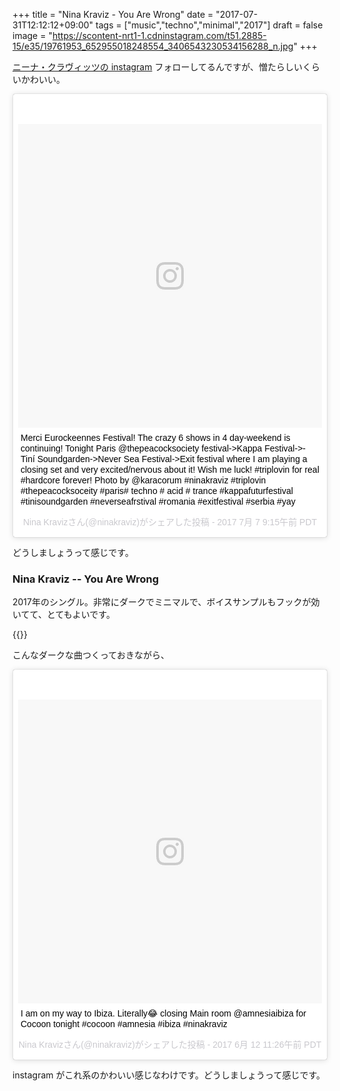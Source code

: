 +++
title = "Nina Kraviz - You Are Wrong"
date = "2017-07-31T12:12:12+09:00"
tags = ["music","techno","minimal","2017"]
draft = false
image = "https://scontent-nrt1-1.cdninstagram.com/t51.2885-15/e35/19761953_652955018248554_3406543230534156288_n.jpg"
+++

[ニーナ・クラヴィッツの instagram](https://www.instagram.com/ninakraviz/) フォローしてるんですが、憎たらしいくらいかわいい。

<blockquote class="instagram-media" data-instgrm-captioned data-instgrm-version="7" style=" background:#FFF; border:0; border-radius:3px; box-shadow:0 0 1px 0 rgba(0,0,0,0.5),0 1px 10px 0 rgba(0,0,0,0.15); margin: 1px; max-width:658px; padding:0; width:99.375%; width:-webkit-calc(100% - 2px); width:calc(100% - 2px);"><div style="padding:8px;"> <div style=" background:#F8F8F8; line-height:0; margin-top:40px; padding:50.0% 0; text-align:center; width:100%;"> <div style=" background:url(data:image/png;base64,iVBORw0KGgoAAAANSUhEUgAAACwAAAAsCAMAAAApWqozAAAABGdBTUEAALGPC/xhBQAAAAFzUkdCAK7OHOkAAAAMUExURczMzPf399fX1+bm5mzY9AMAAADiSURBVDjLvZXbEsMgCES5/P8/t9FuRVCRmU73JWlzosgSIIZURCjo/ad+EQJJB4Hv8BFt+IDpQoCx1wjOSBFhh2XssxEIYn3ulI/6MNReE07UIWJEv8UEOWDS88LY97kqyTliJKKtuYBbruAyVh5wOHiXmpi5we58Ek028czwyuQdLKPG1Bkb4NnM+VeAnfHqn1k4+GPT6uGQcvu2h2OVuIf/gWUFyy8OWEpdyZSa3aVCqpVoVvzZZ2VTnn2wU8qzVjDDetO90GSy9mVLqtgYSy231MxrY6I2gGqjrTY0L8fxCxfCBbhWrsYYAAAAAElFTkSuQmCC); display:block; height:44px; margin:0 auto -44px; position:relative; top:-22px; width:44px;"></div></div> <p style=" margin:8px 0 0 0; padding:0 4px;"> <a href="https://www.instagram.com/p/BWQG-CBgeB2/" style=" color:#000; font-family:Arial,sans-serif; font-size:14px; font-style:normal; font-weight:normal; line-height:17px; text-decoration:none; word-wrap:break-word;" target="_blank">Merci Eurockeennes Festival! The crazy 6 shows in 4 day-weekend is continuing! Tonight Paris @thepeacocksociety festival-&gt;Kappa Festival-&gt;-Tiní Soundgarden-&gt;Never Sea Festival-&gt;Exit festival where I am playing a closing set and very excited/nervous about it! Wish me luck! #triplovin for real #hardcore forever! Photo by @karacorum #ninakraviz #triplovin #thepeacocksoceity #paris# techno # acid # trance #kappafuturfestival #tinisoundgarden #neverseafrstival #romania #exitfestival #serbia #yay</a></p> <p style=" color:#c9c8cd; font-family:Arial,sans-serif; font-size:14px; line-height:17px; margin-bottom:0; margin-top:8px; overflow:hidden; padding:8px 0 7px; text-align:center; text-overflow:ellipsis; white-space:nowrap;">Nina Kravizさん(@ninakraviz)がシェアした投稿 - <time style=" font-family:Arial,sans-serif; font-size:14px; line-height:17px;" datetime="2017-07-07T16:15:40+00:00">2017 7月 7 9:15午前 PDT</time></p></div></blockquote> <script async defer src="//platform.instagram.com/en_US/embeds.js"></script>

どうしましょうって感じです。

### Nina Kraviz -- You Are Wrong

2017年のシングル。非常にダークでミニマルで、ボイスサンプルもフックが効いてて、とてもよいです。

{{<youtube FkjrhYXOODI>}}

こんなダークな曲つくっておきながら、

<blockquote class="instagram-media" data-instgrm-captioned data-instgrm-version="7" style=" background:#FFF; border:0; border-radius:3px; box-shadow:0 0 1px 0 rgba(0,0,0,0.5),0 1px 10px 0 rgba(0,0,0,0.15); margin: 1px; max-width:658px; padding:0; width:99.375%; width:-webkit-calc(100% - 2px); width:calc(100% - 2px);"><div style="padding:8px;"> <div style=" background:#F8F8F8; line-height:0; margin-top:40px; padding:50.0% 0; text-align:center; width:100%;"> <div style=" background:url(data:image/png;base64,iVBORw0KGgoAAAANSUhEUgAAACwAAAAsCAMAAAApWqozAAAABGdBTUEAALGPC/xhBQAAAAFzUkdCAK7OHOkAAAAMUExURczMzPf399fX1+bm5mzY9AMAAADiSURBVDjLvZXbEsMgCES5/P8/t9FuRVCRmU73JWlzosgSIIZURCjo/ad+EQJJB4Hv8BFt+IDpQoCx1wjOSBFhh2XssxEIYn3ulI/6MNReE07UIWJEv8UEOWDS88LY97kqyTliJKKtuYBbruAyVh5wOHiXmpi5we58Ek028czwyuQdLKPG1Bkb4NnM+VeAnfHqn1k4+GPT6uGQcvu2h2OVuIf/gWUFyy8OWEpdyZSa3aVCqpVoVvzZZ2VTnn2wU8qzVjDDetO90GSy9mVLqtgYSy231MxrY6I2gGqjrTY0L8fxCxfCBbhWrsYYAAAAAElFTkSuQmCC); display:block; height:44px; margin:0 auto -44px; position:relative; top:-22px; width:44px;"></div></div> <p style=" margin:8px 0 0 0; padding:0 4px;"> <a href="https://www.instagram.com/p/BVP-GKeAYxS/" style=" color:#000; font-family:Arial,sans-serif; font-size:14px; font-style:normal; font-weight:normal; line-height:17px; text-decoration:none; word-wrap:break-word;" target="_blank">I am on my way to Ibiza. Literally😂 closing Main room @amnesiaibiza for Cocoon tonight #cocoon #amnesia #ibiza #ninakraviz</a></p> <p style=" color:#c9c8cd; font-family:Arial,sans-serif; font-size:14px; line-height:17px; margin-bottom:0; margin-top:8px; overflow:hidden; padding:8px 0 7px; text-align:center; text-overflow:ellipsis; white-space:nowrap;">Nina Kravizさん(@ninakraviz)がシェアした投稿 - <time style=" font-family:Arial,sans-serif; font-size:14px; line-height:17px;" datetime="2017-06-12T18:26:44+00:00">2017 6月 12 11:26午前 PDT</time></p></div></blockquote> <script async defer src="//platform.instagram.com/en_US/embeds.js"></script>

instagram がこれ系のかわいい感じなわけです。どうしましょうって感じです。
